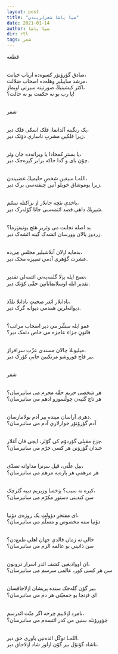 ```yaml
---
layout: post
title: "ضیا پاشا شعرلریندن"
date: 2021-01-14
author: ضیا پاشا
dir: rtl
tags: شعر
---
```


قطعه<br/><br/>

صادق گؤرۆنۆر کسوه‌ده ارباب خیانت،<br/>
مرشد سایېلېر وهله‌ده اصحاب ضلالت،<br/>
اکثر کیشینیڭ صورتینه سیرتی اویماز،<br/>
یا رب بو نه حکمت بو نه حالت؟!<br/><br/>

شعر<br/><br/>

پک رنگینه آلدانما، فلک اسکی فلک دیر،<br/>
زیرا فلکین مشربِ ناسازې دؤنک دیر.<br/><br/>

یا بسترِ کمخادا یا ویرانه‌ده جان وئر،<br/>
چۆن بای و گدا خاکه برابر گیره‌جک دیر.<br/><br/>

الله‌ـا سېغېن شخصِ حلیمیڭ غضبیندن،<br/>
زیرا یوموشاق خویلو آتېن چیفته‌سی برک دیر.<br/><br/>

یاخدې نئچه جانلار اۏ نزاکتله تبسّم،<br/>
شیریڭ داهې قصد ائتمه‌سی جانا گۆله‌رک دیر.<br/><br/>

بد اصله نجابت می وئریر هئچ یونیفۏرما؟<br/>
زردوز پالان وورسان ائشه‌ک گینه ائشه‌ک دیر.<br/><br/>

بدمایه اۏلان آنلاشېلېر مجلسِ مِی‌ده،<br/>
عشرت گۆهری آدمی تمییزه محک دیر.<br/><br/>

نصح ایله یۏلا گلمه‌یه‌نی ائتمه‌لی تقدیر،<br/>
تقدیر ایله اوسلانمایانېن حقّی کؤتک دیر.<br/><br/>

نادانلار ائدر صحبتِ نادانلا تلذّذ،<br/>
دیوانه‌لرین همدمی دیوانه گرک دیر.<br/><br/>

عفو ایله مبشِّر می دیر اصحاب مراتب؟<br/>
قانونِ جزاء عاجزه می خاص دئمک دیر؟<br/><br/>

میلیونلا چالان مسندی عزّتِ سرافراز،<br/>
بیر قاچ قوروشو مرتکبین جایې کۆرک دیر.<br/><br/>


شعر<br/><br/>

هر شخصی حریمِ حقّه محرم می سانېرسان؟<br/>
هر تاج گئیه‌ن چولسوزو ادهم می سانېرسان؟<br/><br/>

دهری آراسان مینده بیر آدم بولامازسان.<br/>
آدم گؤرۆنۆر خوارلارې آدم می سانېرسان؟<br/><br/>

چۏخ مقبِلی گؤردۆم کی گۆلر، ایچی قان آغلار.<br/>
خندان گؤرۆنن هر کسی خرّم می سانېرسان؟<br/><br/>

بیل علّتی، قېل سۏنرا مداواته تصدّی،<br/>
هر مرهمی هر یاره‌یه مرهم می سانېرسان؟<br/><br/>

کبره نه سبب؟ یۏخسا وزیریم دییه گئرچک،<br/>
سن کندینی دستورِ مکرّم می سانېرسان؟<br/><br/>

ای مفتخرِ دؤولتِ یک روزه‌ی دۆنیا،<br/>
دۆنیا سنه مخصوص و مسلّم می سانېرسان؟<br/><br/>

خالی نه زمان قالدې جهان اهلی طمع‌دن؟<br/>
سن ذاتېنې بو عالمه الزم می سانېرسان؟<br/><br/>

ان اووادېغېن کشف ائدر اسرار درونون،<br/>
سن هر کسی کور، عالمی سرسم می سانېرسان؟<br/><br/>

بیر گۆن گله‌جک سنده پریشان اۏلاجاقسان.<br/>
ای قۏنچا بو جمعیّتی هر دم می سانېرسان؟<br/><br/>

نامرد اۏلایېم  چرخه اگر منّت ائدرسم،<br/>
جؤورۆنله سنین من کدر ائتسه‌م می سانېرسان؟<br/><br/>

الله‌ـا توکّل ائده‌نین یاوری حق دیر.<br/>
ناشاد گؤنۆل بیر گۆن اۏلور شاد اۏلاجاق دېر.





















